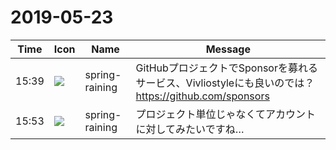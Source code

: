 # 2019-05-23

|Time|Icon|Name|Message|
|---|---|---|---|
|15:39|![](https://secure.gravatar.com/avatar/1ac180f0868137292905c311b5fff781.jpg?s=72&d=https%3A%2F%2Fa.slack-edge.com%2Fdf10d%2Fimg%2Favatars%2Fava_0021-72.png)|spring-raining|GitHubプロジェクトでSponsorを募れるサービス、Vivliostyleにも良いのでは？ <https://github.com/sponsors>|
|15:53|![](https://secure.gravatar.com/avatar/1ac180f0868137292905c311b5fff781.jpg?s=72&d=https%3A%2F%2Fa.slack-edge.com%2Fdf10d%2Fimg%2Favatars%2Fava_0021-72.png)|spring-raining|プロジェクト単位じゃなくてアカウントに対してみたいですね…|
